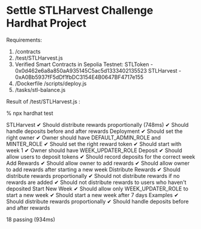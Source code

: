 # Settle STLHarvest Challenge Hardhat Project

Requirements:

1) /contracts
2) /test/STLHarvest.js
3) Verified Smart Contracts in Sepolia Testnet:
  STLToken   - 0x0d462e6a8a850aA935145C5ac5d1333402135523
  STLHarvest - 0xA0Bb5937fF5dDf1fbDC3154E4B0647BF4717e155
4) /Dockerfile
   /scripts/deploy.js
5) /tasks/stl-balance.js


Result of /test/STLHarvest.js :

% npx hardhat test


  STLHarvest
    ✔ Should distribute rewards proportionally (748ms)
    ✔ Should handle deposits before and after rewards
    Deployment
      ✔ Should set the right owner
      ✔ Owner should have DEFAULT_ADMIN_ROLE and MINTER_ROLE
      ✔ Should set the right reward token
      ✔ Should start with week 1
      ✔ Owner should have WEEK_UPDATER_ROLE
    Deposit
      ✔ Should allow users to deposit tokens
      ✔ Should record deposits for the correct week
    Add Rewards
      ✔ Should allow owner to add rewards
      ✔ Should allow owner to add rewards after starting a new week
    Distribute Rewards
      ✔ Should distribute rewards proportionally
      ✔ Should not distribute rewards if no rewards are added
      ✔ Should not distribute rewards to users who haven't deposited
    Start New Week
      ✔ Should allow only WEEK_UPDATER_ROLE to start a new week
      ✔ Should start a new week after 7 days
    Examples
      ✔ Should distribute rewards proportionally
      ✔ Should handle deposits before and after rewards


  18 passing (934ms)
